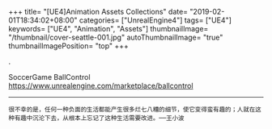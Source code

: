 +++
title= "[UE4]Animation Assets Collections"
date= "2019-02-01T18:34:02+08:00"
categories= ["UnrealEngine4"]
tags= ["UE4"]
keywords= ["UE4", "Animation", "Assets"]
thumbnailImage= "/thumbnail/cover-seattle-001.jpg"
autoThumbnailImage= "true"
thumbnailImagePosition= "top"
+++

.
<!--more-->

SoccerGame BallControl  
https://www.unrealengine.com/marketplace/ballcontrol

***
`很不幸的是，任何一种负面的生活都能产生很多烂七八糟的细节，使它变得蛮有趣的；人就在这种有趣中沉沦下去，从根本上忘记了这种生活需要改进。──王小波`

